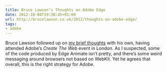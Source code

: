 ```yaml
---
title: Bruce Lawson’s Thoughts on Adobe Edge
date: 2012-10-08T19:38:45+01:00
url: http://brucelawson.co.uk/2012/thoughts-on-adobe-edge/
tags:
- adobe
---
```

Bruce Lawson followed up on [my brief thoughts][1] with his own, having attended Adobe’s *Create The Web* event in London. As I suspected, some of the code produced by Edge Animate isn’t pretty, and there’s some weird messaging around browsers not based on WebKit. Yet he agrees that overall, this is the right strategy for Adobe.

[1]: /2012/10/adobe_edge
